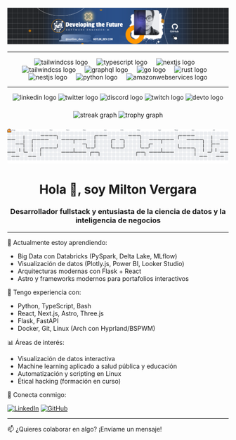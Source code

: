 <a
  href="https://portfolio-milton-vergara-garcia.netlify.app"
  target="_blank"
  rel="noopenner noreferrer">
  <img
    src="banner_full_github.png"
    alt="banner profile notlimdev"/>
</a>

---

<div align="center">
  <img src="https://skillicons.dev/icons?i=javascript" height="60" alt="tailwindcss logo"  />
  <img width="12" />
  <img src="https://skillicons.dev/icons?i=ts" height="60" alt="typescript logo"  />
  <img width="12" />
  <img src="https://skillicons.dev/icons?i=nextjs" height="60" alt="nextjs logo"  />
  <img width="12" />
  <img src="https://skillicons.dev/icons?i=tailwind" height="60" alt="tailwindcss logo"  />
  <img width="12" />
  <img src="https://skillicons.dev/icons?i=postgres" height="60" alt="graphql logo"  />
  <img width="12" />
  <img src="https://skillicons.dev/icons?i=laravel" height="60" alt="go logo"  />
  <img width="12" />
  <img src="https://skillicons.dev/icons?i=cpp" height="60" alt="rust logo"  />
  <img width="12" />
  <img src="https://skillicons.dev/icons?i=flutter" height="60" alt="nestjs logo"  />
  <img width="12" />
  <img src="https://skillicons.dev/icons?i=py" height="60" alt="python logo"  />
  <img width="12" />
  <img src="https://skillicons.dev/icons?i=aws" height="60" alt="amazonwebservices logo"  />
</div>

---

<div align="center">
  <img src="https://img.shields.io/static/v1?message=LinkedIn&logo=linkedin&label=&color=0077B5&logoColor=white&labelColor=&style=for-the-badge" height="25" alt="linkedin logo"  />
  <img src="https://img.shields.io/static/v1?message=Twitter&logo=twitter&label=&color=1DA1F2&logoColor=white&labelColor=&style=for-the-badge" height="25" alt="twitter logo"  />
  <img src="https://img.shields.io/static/v1?message=Discord&logo=discord&label=&color=7289DA&logoColor=white&labelColor=&style=for-the-badge" height="25" alt="discord logo"  />
  <img src="https://img.shields.io/static/v1?message=Twitch&logo=twitch&label=&color=9146FF&logoColor=white&labelColor=&style=for-the-badge" height="25" alt="twitch logo"  />
  <img src="https://img.shields.io/static/v1?message=dev.to&logo=dev.to&label=&color=0A0A0A&logoColor=white&labelColor=&style=for-the-badge" height="25" alt="devto logo"  />
</div>

###

<div align="center">
  <img src="https://streak-stats.demolab.com?user=notlimdev&locale=en&mode=daily&theme=dracula&hide_border=false&border_radius=5&order=3" height="150" alt="streak graph"  />
  <img src="https://github-profile-trophy.vercel.app?username=notlimdev&theme=dracula&column=-1&row=1&margin-w=8&margin-h=8&no-bg=false&no-frame=false&order=4" height="150" alt="trophy graph"  />
</div>

###

<picture>
    <source media="(prefers-color-scheme: dark)" srcset="https://raw.githubusercontent.com/notlimdev/notlimdev/output/pacman-contribution-graph-dark.svg">
    <source media="(prefers-color-scheme: light)" srcset="https://raw.githubusercontent.com/notlimdev/notlimdev/output/pacman-contribution-graph.svg">
    <img alt="pacman contribution graph" src="https://raw.githubusercontent.com/notlimdev/notlimdev/output/pacman-contribution-graph.svg">
</picture>

###

<h1 align="center">Hola 👋, soy Milton Vergara</h1>
<h3 align="center">Desarrollador fullstack y entusiasta de la ciencia de datos y la inteligencia de negocios</h3>

---

🌱 Actualmente estoy aprendiendo:

- Big Data con Databricks (PySpark, Delta Lake, MLflow)
- Visualización de datos (Plotly.js, Power BI, Looker Studio)
- Arquitecturas modernas con Flask + React
- Astro y frameworks modernos para portafolios interactivos

🧠 Tengo experiencia con:

- Python, TypeScript, Bash
- React, Next.js, Astro, Three.js
- Flask, FastAPI
- Docker, Git, Linux (Arch con Hyprland/BSPWM)

📊 Áreas de interés:

- Visualización de datos interactiva
- Machine learning aplicado a salud pública y educación
- Automatización y scripting en Linux
- Étical hacking (formación en curso)

🔗 Conecta conmigo:

[![LinkedIn](https://img.shields.io/badge/-LinkedIn-blue?logo=linkedin&style=flat-square)](https://www.linkedin.com/in/miltonvergaragarcia/)
[![GitHub](https://img.shields.io/badge/-GitHub-181717?logo=github&style=flat-square)](https://github.com/MiltonVergaraGarcia)

---

📫 ¿Quieres colaborar en algo? ¡Envíame un mensaje!
